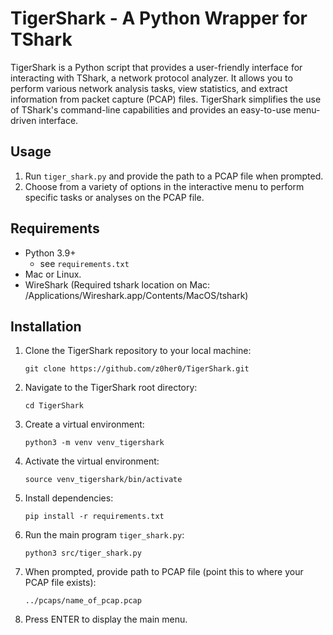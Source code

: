 # TigerShark - A Python Wrapper for TShark
TigerShark is a Python script that provides a user-friendly interface for interacting with TShark, a network protocol analyzer. It allows you to perform various network analysis tasks, view statistics, and extract information from packet capture (PCAP) files. TigerShark simplifies the use of TShark's command-line capabilities and provides an easy-to-use menu-driven interface.

## Usage
1. Run `tiger_shark.py` and provide the path to a PCAP file when prompted.
2. Choose from a variety of options in the interactive menu to perform specific tasks or analyses on the PCAP file.

## Requirements
- Python 3.9+
    - see `requirements.txt`
- Mac or Linux.
- WireShark (Required tshark location on Mac: /Applications/Wireshark.app/Contents/MacOS/tshark)

## Installation

1. Clone the TigerShark repository to your local machine:
   ```
   git clone https://github.com/z0her0/TigerShark.git
   ```

2. Navigate to the TigerShark root directory:
   ```
   cd TigerShark
   ```

3. Create a virtual environment:
   ```
   python3 -m venv venv_tigershark
   ```

4. Activate the virtual environment:
   ```
   source venv_tigershark/bin/activate
   ```

5. Install dependencies:
   ```
   pip install -r requirements.txt
   ```

6. Run the main program `tiger_shark.py`:
   ```
   python3 src/tiger_shark.py
   ```

7. When prompted, provide path to PCAP file (point this to where your PCAP file exists):
   ```
   ../pcaps/name_of_pcap.pcap
   ```

8. Press ENTER to display the main menu.
